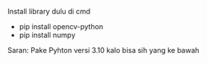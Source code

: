 Install library dulu di cmd
- pip install opencv-python
- pip install numpy

Saran:
Pake Pyhton versi 3.10 kalo bisa sih yang ke bawah

